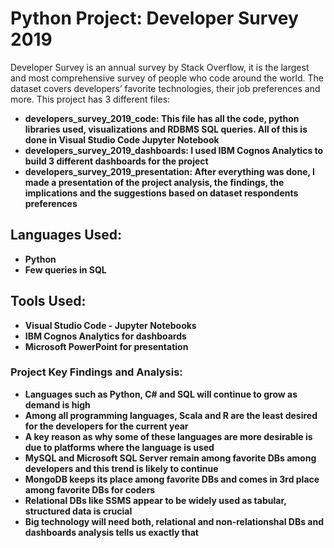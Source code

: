 # Python Project: Developer Survey 2019
Developer Survey is an annual survey by Stack Overflow, it is the largest and most comprehensive survey of people who code around the world.
The dataset covers developers’ favorite technologies, their job preferences and more. 
This project has 3 different files: 
 + **developers_survey_2019_code: This file has all the code, python libraries used, visualizations and RDBMS SQL queries. All of this is done in Visual Studio Code Jupyter Notebook**
 + **developers_survey_2019_dashboards: I used  IBM Cognos Analytics to build 3 different dashboards for the project** 
 + **developers_survey_2019_presentation: After everything was done, I made a presentation of the project analysis, the findings, the implications and the suggestions based on dataset respondents preferences**
 
## Languages Used: 
 + **Python**
 + **Few queries in SQL**

## Tools Used:
+ **Visual Studio Code - Jupyter Notebooks**
+ **IBM Cognos Analytics for dashboards**
+ **Microsoft PowerPoint for presentation**

### Project Key Findings and Analysis: 
+ **Languages such as Python, C# and SQL will continue to grow as demand is high**
+ **Among all programming languages, Scala and R are the least desired for the developers for the current year**
+ **A key reason as why some of these languages are more desirable is due to platforms where the language is used**
+ **MySQL and Microsoft SQL Server remain among favorite DBs among developers and this trend is likely to continue**
+ **MongoDB keeps its place among favorite DBs and comes in 3rd place among favorite DBs for coders**
+ **Relational DBs like SSMS appear to be widely used as tabular, structured data is crucial**
+ **Big technology will need both, relational and non-relationshal DBs and dashboards analysis tells us exactly that**
